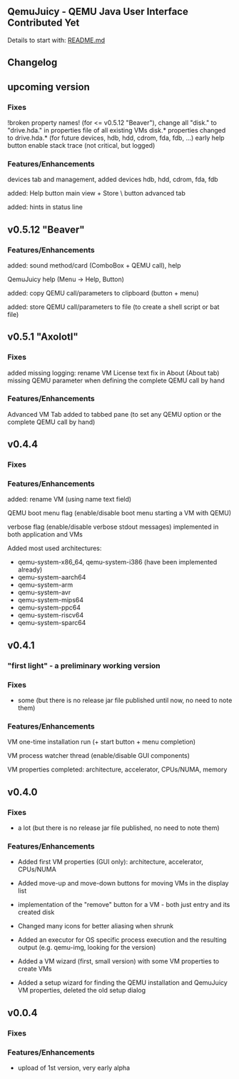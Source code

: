 ## QemuJuicy - QEMU Java User Interface Contributed Yet

Details to start with: [README.md](https://github.com/openworld42/QemuJuicy/blob/master/README.md)

## Changelog

## upcoming version

### Fixes

!broken property names! (for <= v0.5.12 "Beaver"), change all "disk." to "drive.hda." in properties file of all existing VMs
disk.* properties changed to drive.hda.* (for future devices, hdb, hdd, cdrom, fda, fdb, ...)
early help button enable stack trace (not critical, but logged)

### Features/Enhancements

devices tab and management, added devices hdb, hdd, cdrom, fda, fdb

added: Help button main view + Store \ button advanced tab

added: hints in status line

## v0.5.12 "Beaver"

### Features/Enhancements

added: sound method/card (ComboBox + QEMU call), help

QemuJuicy help (Menu -> Help, Button)

added: copy QEMU call/parameters to clipboard (button + menu)

added: store QEMU call/parameters to file (to create a shell script or bat file)

## v0.5.1 "Axolotl"

### Fixes

added missing logging: rename VM
License text fix in About (About tab)
missing QEMU parameter when defining the complete QEMU call by hand

### Features/Enhancements
	
Advanced VM Tab added to tabbed pane (to set any QEMU option or the complete QEMU call by hand)

## v0.4.4

### Fixes

### Features/Enhancements

added: rename VM (using name text field)

QEMU boot menu flag (enable/disable boot menu starting a VM with QEMU)

verbose flag (enable/disable verbose stdout messages) implemented in both application and VMs

Added most used architectures:
* qemu-system-x86_64, qemu-system-i386 (have been implemented already)
* qemu-system-aarch64
* qemu-system-arm
* qemu-system-avr
* qemu-system-mips64
* qemu-system-ppc64
* qemu-system-riscv64
* qemu-system-sparc64

## v0.4.1

### "first light" - a preliminary working version

### Fixes

* some (but there is no release jar file published until now, no need to note them)

### Features/Enhancements

VM one-time installation run (+ start button + menu completion)

VM process watcher thread (enable/disable GUI components)

VM properties completed: architecture, accelerator, CPUs/NUMA, memory

## v0.4.0

### Fixes

* a lot (but there is no release jar file published, no need to note them)

### Features/Enhancements

* Added first VM properties (GUI only): architecture, accelerator, CPUs/NUMA

* Added move-up and move-down buttons for moving VMs in the display list

* implementation of the "remove" button for a VM - both just entry and its created disk

* Changed many icons for better aliasing when shrunk

* Added an executor for OS specific process execution and the resulting output (e.g. qemu-img, looking for the version)

* Added a VM wizard (first, small version) with some VM properties to create VMs

* Added a setup wizard for finding the QEMU installation and QemuJuicy VM properties, deleted the old setup dialog

## v0.0.4

### Fixes
### Features/Enhancements

* upload of 1st version, very early alpha 




